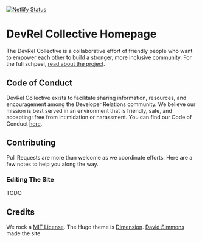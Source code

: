 [![Netlify Status](https://api.netlify.com/api/v1/badges/37843416-2663-4de2-b4e9-ad09f75d86a9/deploy-status)](https://app.netlify.com/sites/elegant-kilby-ac915a/deploys)

# DevRel Collective Homepage

The DevRel Collective is a collaborative effort of friendly people who want to empower each other to build a stronger, more inclusive community. For the full schpeel, [read about the project](https://github.com/devrelcollective/getting-started).

## Code of Conduct
DevRel Collective exists to facilitate sharing information, resources, and encouragement among the Developer Relations community. We believe our mission is best served in an environment that is friendly, safe, and accepting; free from intimidation or harassment. You can find our Code of Conduct [here](https://github.com/devrelcollective/getting-started/blob/main/CodeOfConduct.md).

## Contributing

Pull Requests are more than welcome as we coordinate efforts. Here are a few notes to help you along the way.

### Editing The Site

TODO

## Credits

We rock a [MIT License](https://opensource.org/licenses/MIT). The Hugo theme is [Dimension](https://github.com/your-identity/hugo-theme-dimension/). [David Simmons](https://github.com/davidgs) made the site.

